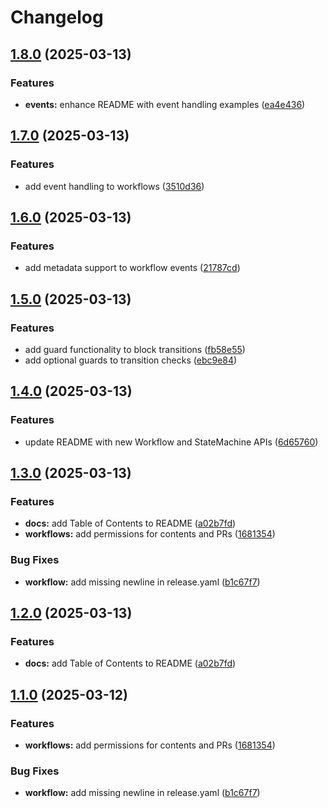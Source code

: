 # Changelog

## [1.8.0](https://github.com/vandetho/symflow/compare/v1.7.0...v1.8.0) (2025-03-13)


### Features

* **events:** enhance README with event handling examples ([ea4e436](https://github.com/vandetho/symflow/commit/ea4e4365069cbb62775deb7cd66f0a3a2ec0a917))

## [1.7.0](https://github.com/vandetho/symflow/compare/v1.6.0...v1.7.0) (2025-03-13)


### Features

* add event handling to workflows ([3510d36](https://github.com/vandetho/symflow/commit/3510d368f2c3e30905a6fc48bc45756b3d298e59))

## [1.6.0](https://github.com/vandetho/symflow/compare/v1.5.0...v1.6.0) (2025-03-13)


### Features

* add metadata support to workflow events ([21787cd](https://github.com/vandetho/symflow/commit/21787cdcc11c8a7d7f62587c7487caeb85e2ea25))

## [1.5.0](https://github.com/vandetho/symflow/compare/v1.4.0...v1.5.0) (2025-03-13)


### Features

* add guard functionality to block transitions ([fb58e55](https://github.com/vandetho/symflow/commit/fb58e55a29df1d11c1ac7cdfbb871c17b1329676))
* add optional guards to transition checks ([ebc9e84](https://github.com/vandetho/symflow/commit/ebc9e84f9449984131168a29b569d0f004a264b6))

## [1.4.0](https://github.com/vandetho/symflow/compare/v1.3.0...v1.4.0) (2025-03-13)


### Features

* update README with new Workflow and StateMachine APIs ([6d65760](https://github.com/vandetho/symflow/commit/6d65760d7aad13180685c5d27d0e50218f1dd8e1))

## [1.3.0](https://github.com/vandetho/symflow/compare/v1.2.0...v1.3.0) (2025-03-13)


### Features

* **docs:** add Table of Contents to README ([a02b7fd](https://github.com/vandetho/symflow/commit/a02b7fd8420c5f2cd75fb2d5049509d9da34500c))
* **workflows:** add permissions for contents and PRs ([1681354](https://github.com/vandetho/symflow/commit/1681354935b5bae421a0b87357863529f5e8a7ca))


### Bug Fixes

* **workflow:** add missing newline in release.yaml ([b1c67f7](https://github.com/vandetho/symflow/commit/b1c67f756e4f582002944801eb85de8f1cd7eac2))

## [1.2.0](https://github.com/vandetho/symflow/compare/v1.1.0...v1.2.0) (2025-03-13)


### Features

* **docs:** add Table of Contents to README ([a02b7fd](https://github.com/vandetho/symflow/commit/a02b7fd8420c5f2cd75fb2d5049509d9da34500c))

## [1.1.0](https://github.com/vandetho/symflow/compare/1.0.7...v1.1.0) (2025-03-12)


### Features

* **workflows:** add permissions for contents and PRs ([1681354](https://github.com/vandetho/symflow/commit/1681354935b5bae421a0b87357863529f5e8a7ca))


### Bug Fixes

* **workflow:** add missing newline in release.yaml ([b1c67f7](https://github.com/vandetho/symflow/commit/b1c67f756e4f582002944801eb85de8f1cd7eac2))
